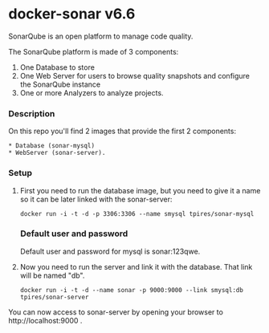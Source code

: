 # docker-sonar v6.6

SonarQube is an open platform to manage code quality.

The SonarQube platform is made of 3 components:

1. One Database to store
2. One Web Server for users to browse quality snapshots and configure the SonarQube instance
3. One or more Analyzers to analyze projects.

### Description

On this repo you'll find 2 images that provide the first 2 components: 

	* Database (sonar-mysql)
	* WebServer (sonar-server).

### Setup

1. First you need to run the database image, but you need to give it a name so it can be later linked with the sonar-server:

	`docker run -i -t -d -p 3306:3306 --name smysql tpires/sonar-mysql`

	### Default user and password

	Default user and password for mysql is sonar:123qwe.

2. Now you need to run the server and link it with the database. That link will be named "db".

	`docker run -i -t -d --name sonar -p 9000:9000 --link smysql:db tpires/sonar-server`

You can now access to sonar-server by opening your browser to http://localhost:9000 .
